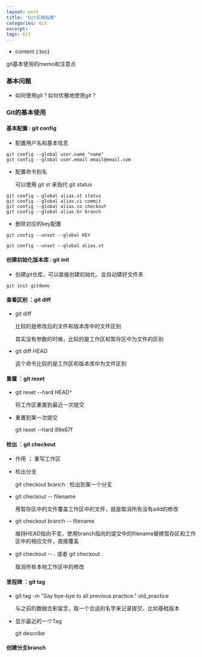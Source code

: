 ```yaml
---
layout: post
title: "Git实用指南"
categories: Git
excerpt:
tags: Git
---
```


* content
{:toc}

git基本使用的memo和注意点



### 基本问题

- 如何使用git？如何优雅地使用git？

### Git的基本使用

#### 基本配置 : git config

- 配置用户名和基本信息

```
git config --global user.name "name"
git config --global user.email email@email.com
```

- 配置命令别名

	可以使用 git st 来指代 git status

```
git config --global alias.st status
git config --global alias.ci commit
git config --global alias.co checkout
git config --global alias.br branch
```

- 删除对应的key配置

```
git config --unset --global KEY

git config --unset --global alias.st
```

#### 创建初始化版本库 : git init

- 创建git仓库，可以直接创建初始化，会自动建好文件夹

```
git init gitdemo
```

#### 查看区别 ：git diff

- git diff

	比较的是修改后的文件和版本库中的文件区别

	其实没有参数的时候，比较的是工作区和暂存区中为文件的区别

- git diff HEAD

	这个命令比较的是工作区和版本库中为文件区别

#### 重置 ：git reset

- git reset --hard HEAD^

	将工作区重置到最近一次提交

- 重置到某一次提交

	git reset --hard 89e67f

#### 检出 ：git checkout

- 作用 ； 重写工作区

- 检出分支

	git checkout branch : 检出到某一个分支

- git checkout -- filename

	用暂存区中的文件覆盖工作区中的文件，就是取消所有没有add的修改

- git checkout branch -- filename

	维持HEAD指向不变，使用branch指向的提交中的filename替换暂存区和工作区中的相应文件，直接覆盖

- git checkout -- . 或者 git checkout .

	取消所有本地工作区中的修改

#### 里程碑 ：git tag

- git tag -m "Say bye-bye to all previous practice." old_practice

	与之前的数据合影留念，取一个合适的名字来记录提交，比如基础版本
	
- 显示最近的一个Tag

	git describe

#### 创建分支branch
